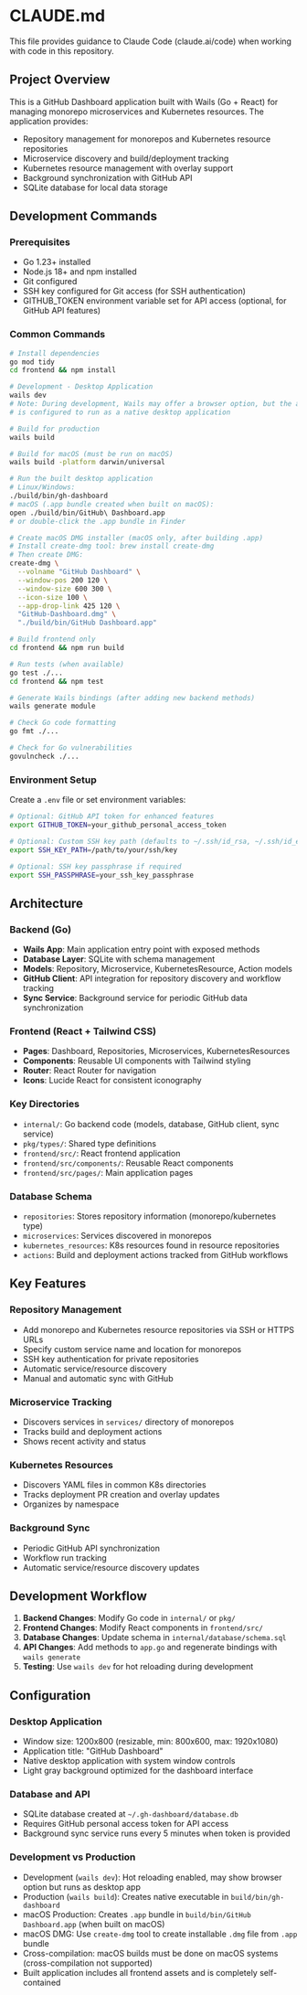 # CLAUDE.md

This file provides guidance to Claude Code (claude.ai/code) when working with code in this repository.

## Project Overview

This is a GitHub Dashboard application built with Wails (Go + React) for managing monorepo microservices and Kubernetes resources. The application provides:

- Repository management for monorepos and Kubernetes resource repositories
- Microservice discovery and build/deployment tracking
- Kubernetes resource management with overlay support
- Background synchronization with GitHub API
- SQLite database for local data storage

## Development Commands

### Prerequisites
- Go 1.23+ installed
- Node.js 18+ and npm installed
- Git configured
- SSH key configured for Git access (for SSH authentication)
- GITHUB_TOKEN environment variable set for API access (optional, for GitHub API features)

### Common Commands

```bash
# Install dependencies
go mod tidy
cd frontend && npm install

# Development - Desktop Application
wails dev
# Note: During development, Wails may offer a browser option, but the app 
# is configured to run as a native desktop application

# Build for production
wails build

# Build for macOS (must be run on macOS)
wails build -platform darwin/universal

# Run the built desktop application
# Linux/Windows:
./build/bin/gh-dashboard
# macOS (.app bundle created when built on macOS):
open ./build/bin/GitHub\ Dashboard.app
# or double-click the .app bundle in Finder

# Create macOS DMG installer (macOS only, after building .app)
# Install create-dmg tool: brew install create-dmg
# Then create DMG:
create-dmg \
  --volname "GitHub Dashboard" \
  --window-pos 200 120 \
  --window-size 600 300 \
  --icon-size 100 \
  --app-drop-link 425 120 \
  "GitHub-Dashboard.dmg" \
  "./build/bin/GitHub Dashboard.app"

# Build frontend only
cd frontend && npm run build

# Run tests (when available)
go test ./...
cd frontend && npm test

# Generate Wails bindings (after adding new backend methods)
wails generate module

# Check Go code formatting
go fmt ./...

# Check for Go vulnerabilities
govulncheck ./...
```

### Environment Setup

Create a `.env` file or set environment variables:
```bash
# Optional: GitHub API token for enhanced features
export GITHUB_TOKEN=your_github_personal_access_token

# Optional: Custom SSH key path (defaults to ~/.ssh/id_rsa, ~/.ssh/id_ed25519, ~/.ssh/id_ecdsa)
export SSH_KEY_PATH=/path/to/your/ssh/key

# Optional: SSH key passphrase if required
export SSH_PASSPHRASE=your_ssh_key_passphrase
```

## Architecture

### Backend (Go)
- **Wails App**: Main application entry point with exposed methods
- **Database Layer**: SQLite with schema management
- **Models**: Repository, Microservice, KubernetesResource, Action models
- **GitHub Client**: API integration for repository discovery and workflow tracking
- **Sync Service**: Background service for periodic GitHub data synchronization

### Frontend (React + Tailwind CSS)
- **Pages**: Dashboard, Repositories, Microservices, KubernetesResources
- **Components**: Reusable UI components with Tailwind styling
- **Router**: React Router for navigation
- **Icons**: Lucide React for consistent iconography

### Key Directories
- `internal/`: Go backend code (models, database, GitHub client, sync service)
- `pkg/types/`: Shared type definitions
- `frontend/src/`: React frontend application
- `frontend/src/components/`: Reusable React components
- `frontend/src/pages/`: Main application pages

### Database Schema
- `repositories`: Stores repository information (monorepo/kubernetes type)
- `microservices`: Services discovered in monorepos
- `kubernetes_resources`: K8s resources found in resource repositories
- `actions`: Build and deployment actions tracked from GitHub workflows

## Key Features

### Repository Management
- Add monorepo and Kubernetes resource repositories via SSH or HTTPS URLs
- Specify custom service name and location for monorepos
- SSH key authentication for private repositories
- Automatic service/resource discovery
- Manual and automatic sync with GitHub

### Microservice Tracking
- Discovers services in `services/` directory of monorepos
- Tracks build and deployment actions
- Shows recent activity and status

### Kubernetes Resources
- Discovers YAML files in common K8s directories
- Tracks deployment PR creation and overlay updates
- Organizes by namespace

### Background Sync
- Periodic GitHub API synchronization
- Workflow run tracking
- Automatic service/resource discovery updates

## Development Workflow

1. **Backend Changes**: Modify Go code in `internal/` or `pkg/`
2. **Frontend Changes**: Modify React components in `frontend/src/`
3. **Database Changes**: Update schema in `internal/database/schema.sql`
4. **API Changes**: Add methods to `app.go` and regenerate bindings with `wails generate`
5. **Testing**: Use `wails dev` for hot reloading during development

## Configuration

### Desktop Application
- Window size: 1200x800 (resizable, min: 800x600, max: 1920x1080)
- Application title: "GitHub Dashboard"
- Native desktop application with system window controls
- Light gray background optimized for the dashboard interface

### Database and API
- SQLite database created at `~/.gh-dashboard/database.db`
- Requires GitHub personal access token for API access
- Background sync service runs every 5 minutes when token is provided

### Development vs Production
- Development (`wails dev`): Hot reloading enabled, may show browser option but runs as desktop app
- Production (`wails build`): Creates native executable in `build/bin/gh-dashboard`
- macOS Production: Creates `.app` bundle in `build/bin/GitHub Dashboard.app` (when built on macOS)
- macOS DMG: Use `create-dmg` tool to create installable `.dmg` file from `.app` bundle
- Cross-compilation: macOS builds must be done on macOS systems (cross-compilation not supported)
- Built application includes all frontend assets and is completely self-contained